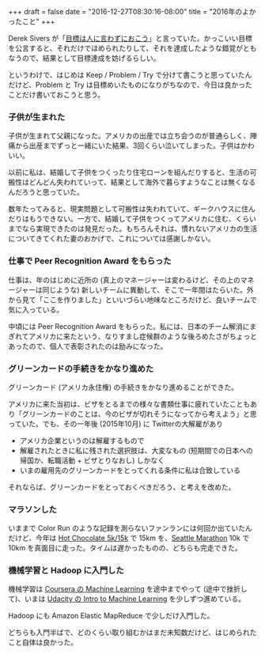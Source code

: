 +++
draft = false
date = "2016-12-27T08:30:16-08:00"
title = "2016年のよかったこと"
+++

Derek Sivers が「[目標は人に言わずにおこう](https://www.ted.com/talks/derek_sivers_keep_your_goals_to_yourself?language=ja)」と言っていた。かっこいい目標を公言すると、それだけでほめられたりして、それを達成したような錯覚がともなうので、結果として目標達成を妨げるらしい。

というわけで、はじめは Keep / Problem / Try で分けて書こうと思っていたんだけど、Problem と Try は目標めいたものになりがちなので、今日は良かったことだけ書いておこうと思う。

### 子供が生まれた

子供が生まれて父親になった。アメリカの出産では立ち会うのが普通らしく、陣痛から出産までずっと一緒にいた結果、3回くらい泣いてしまった。子供はかわいい。

以前に私は、結婚して子供をつくったり住宅ローンを組んだりすると、生活の可搬性はどんどん失われていって、結果として海外で暮らすようなことは無くなるんだろうと思っていた。

数年たってみると、現実問題として可搬性は失われていて、ギークハウスに住んだりはもうできない。一方で、結婚して子供をつくってアメリカに住む、くらいまでなら実現できたのは発見だった。もちろんそれは、慣れないアメリカの生活についてきてくれた妻のおかげで、これについては感謝しかない。

### 仕事で Peer Recognition Award をもらった

仕事は、年のはじめに近所の (真上のマネージャーは変わるけど、その上のマネージャーは同じような) 新しいチームに異動して、そこで一年間はたらいた。外から見て「ここを作りました」といいづらい地味なところだけど、良いチームで気に入っている。

中頃には Peer Recognition Award をもらった。私には、日本のチーム解消にまぎれてアメリカに来たという、なりすまし症候群のような後ろめたさがちょっとあったので、個人で表彰されたのは励みになった。

### グリーンカードの手続きをかなり進めた

グリーンカード (アメリカ永住権) の手続きをかなり進めることができた。

アメリカに来た当初は、ビザをとるまでの様々な書類仕事に疲れていたこともあり「グリーンカードのことは、今のビザが切れそうになってから考えよう」と思っていた。でも、その一年後 (2015年10月) に Twitterの大解雇があり

- アメリカ企業というのは解雇するもので
- 解雇されたときに私に残された選択肢は、大変なもの (短期間での日本への帰国か、転職活動 + ビザとりなおし) しかなく
- いまの雇用先のグリーンカードをとってくれる条件に私は合致している

それならば、グリーンカードをとっておくべきだろう、と考えを改めた。

### マラソンした

いままで Color Run のような記録を測らないファンランには何回か出ていたんだけど、今年は [Hot Chocolate 5k/15k](https://www.hotchocolate15k.com/seattle/) で 15km を、[Seattle Marathon](http://www.seattlemarathon.org/) 10k で 10km を真面目に走った。タイムは遅かったものの、どちらも完走できた。

### 機械学習と Hadoop に入門した

機械学習は [Coursera の Machine Learning](https://www.coursera.org/learn/machine-learning) を途中までやって (途中で挫折して)、いまは [Udacity の Intro to Machine Learning](https://classroom.udacity.com/courses/ud120) を少しずつ進めている。

Hadoop にも Amazon Elastic MapReduce で少しだけ入門した。

どちらも入門半ばで、どのくらい取り組むかはまだ未知数だけど、はじめられたこと自体は良かった。
